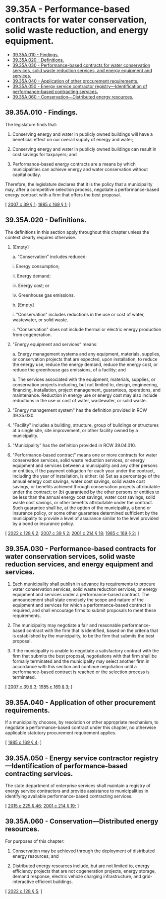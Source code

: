 # 39.35A - Performance-based contracts for water conservation, solid waste reduction, and energy equipment.
* [39.35A.010 - Findings.](#3935a010---findings)
* [39.35A.020 - Definitions.](#3935a020---definitions)
* [39.35A.030 - Performance-based contracts for water conservation services, solid waste reduction services, and energy equipment and services.](#3935a030---performance-based-contracts-for-water-conservation-services-solid-waste-reduction-services-and-energy-equipment-and-services)
* [39.35A.040 - Application of other procurement requirements.](#3935a040---application-of-other-procurement-requirements)
* [39.35A.050 - Energy service contractor registry—Identification of performance-based contracting services.](#3935a050---energy-service-contractor-registryidentification-of-performance-based-contracting-services)
* [39.35A.060 - Conservation—Distributed energy resources.](#3935a060---conservationdistributed-energy-resources)
## 39.35A.010 - Findings.
The legislature finds that:

1. Conserving energy and water in publicly owned buildings will have a beneficial effect on our overall supply of energy and water;

2. Conserving energy and water in publicly owned buildings can result in cost savings for taxpayers; and

3. Performance-based energy contracts are a means by which municipalities can achieve energy and water conservation without capital outlay.

Therefore, the legislature declares that it is the policy that a municipality may, after a competitive selection process, negotiate a performance-based energy contract with a firm that offers the best proposal.

\[ [2007 c 39 § 1](https://lawfilesext.leg.wa.gov/biennium/2007-08/Pdf/Bills/Session%20Laws/Senate/5481-S.SL.pdf?cite=2007%20c%2039%20§%201); [1985 c 169 § 1](https://leg.wa.gov/CodeReviser/documents/sessionlaw/1985c169.pdf?cite=1985%20c%20169%20§%201); \]

## 39.35A.020 - Definitions.
The definitions in this section apply throughout this chapter unless the context clearly requires otherwise.

1. [Empty]

   a. "Conservation" includes reduced:

      i. Energy consumption;

      ii. Energy demand;

      iii. Energy cost; or

      iv. Greenhouse gas emissions.

   b. [Empty]

      i. "Conservation" includes reductions in the use or cost of water, wastewater, or solid waste.

      ii. "Conservation" does not include thermal or electric energy production from cogeneration.

2. "Energy equipment and services" means:

   a. Energy management systems and any equipment, materials, supplies, or conservation projects that are expected, upon installation, to reduce the energy use, reduce the energy demand, reduce the energy cost, or reduce the greenhouse gas emissions, of a facility; and

   b. The services associated with the equipment, materials, supplies, or conservation projects including, but not limited to, design, engineering, financing, installation, project management, guarantees, operations, and maintenance. Reduction in energy use or energy cost may also include reductions in the use or cost of water, wastewater, or solid waste.

3. "Energy management system" has the definition provided in RCW 39.35.030.

4. "Facility" includes a building, structure, group of buildings or structures at a single site, site improvement, or other facility owned by a municipality.

5. "Municipality" has the definition provided in RCW 39.04.010.

6. "Performance-based contract" means one or more contracts for water conservation services, solid waste reduction services, or energy equipment and services between a municipality and any other persons or entities, if the payment obligation for each year under the contract, including the year of installation, is either: (a) Set as a percentage of the annual energy cost savings, water cost savings, solid waste cost savings, or benefits achieved through conservation projects attributable under the contract; or (b) guaranteed by the other persons or entities to be less than the annual energy cost savings, water cost savings, solid waste cost savings, or other benefits attributable under the contract. Such guarantee shall be, at the option of the municipality, a bond or insurance policy, or some other guarantee determined sufficient by the municipality to provide a level of assurance similar to the level provided by a bond or insurance policy.

\[ [2022 c 128 § 2](https://lawfilesext.leg.wa.gov/biennium/2021-22/Pdf/Bills/Session%20Laws/House/1768-S.SL.pdf?cite=2022%20c%20128%20§%202); [2007 c 39 § 2](https://lawfilesext.leg.wa.gov/biennium/2007-08/Pdf/Bills/Session%20Laws/Senate/5481-S.SL.pdf?cite=2007%20c%2039%20§%202); [2001 c 214 § 18](https://lawfilesext.leg.wa.gov/biennium/2001-02/Pdf/Bills/Session%20Laws/House/2247.SL.pdf?cite=2001%20c%20214%20§%2018); [1985 c 169 § 2](https://leg.wa.gov/CodeReviser/documents/sessionlaw/1985c169.pdf?cite=1985%20c%20169%20§%202); \]

## 39.35A.030 - Performance-based contracts for water conservation services, solid waste reduction services, and energy equipment and services.
1. Each municipality shall publish in advance its requirements to procure water conservation services, solid waste reduction services, or energy equipment and services under a performance-based contract. The announcement shall state concisely the scope and nature of the equipment and services for which a performance-based contract is required, and shall encourage firms to submit proposals to meet these requirements.

2. The municipality may negotiate a fair and reasonable performance-based contract with the firm that is identified, based on the criteria that is established by the municipality, to be the firm that submits the best proposal.

3. If the municipality is unable to negotiate a satisfactory contract with the firm that submits the best proposal, negotiations with that firm shall be formally terminated and the municipality may select another firm in accordance with this section and continue negotiation until a performance-based contract is reached or the selection process is terminated.

\[ [2007 c 39 § 3](https://lawfilesext.leg.wa.gov/biennium/2007-08/Pdf/Bills/Session%20Laws/Senate/5481-S.SL.pdf?cite=2007%20c%2039%20§%203); [1985 c 169 § 3](https://leg.wa.gov/CodeReviser/documents/sessionlaw/1985c169.pdf?cite=1985%20c%20169%20§%203); \]

## 39.35A.040 - Application of other procurement requirements.
If a municipality chooses, by resolution or other appropriate mechanism, to negotiate a performance-based contract under this chapter, no otherwise applicable statutory procurement requirement applies.

\[ [1985 c 169 § 4](https://leg.wa.gov/CodeReviser/documents/sessionlaw/1985c169.pdf?cite=1985%20c%20169%20§%204); \]

## 39.35A.050 - Energy service contractor registry—Identification of performance-based contracting services.
The state department of enterprise services shall maintain a registry of energy service contractors and provide assistance to municipalities in identifying available performance-based contracting services.

\[ [2015 c 225 § 46](https://lawfilesext.leg.wa.gov/biennium/2015-16/Pdf/Bills/Session%20Laws/Senate/5024.SL.pdf?cite=2015%20c%20225%20§%2046); [2001 c 214 § 19](https://lawfilesext.leg.wa.gov/biennium/2001-02/Pdf/Bills/Session%20Laws/House/2247.SL.pdf?cite=2001%20c%20214%20§%2019); \]

## 39.35A.060 - Conservation—Distributed energy resources.
For purposes of this chapter:

1. Conservation may be achieved through the deployment of distributed energy resources; and

2. Distributed energy resources include, but are not limited to, energy efficiency projects that are not cogeneration projects, energy storage, demand response, electric vehicle charging infrastructure, and grid-interactive efficient buildings.

\[ [2022 c 128 § 5](https://lawfilesext.leg.wa.gov/biennium/2021-22/Pdf/Bills/Session%20Laws/House/1768-S.SL.pdf?cite=2022%20c%20128%20§%205); \]

